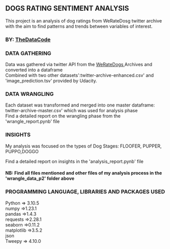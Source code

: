 ## DOGS RATING SENTIMENT ANALYSIS
This project is an analysis  of dog ratings from WeRateDosg twitter archive with the aim to find patterns and trends between variables of interest. 


### BY: [TheDataCode](https://github.com/TheDataCode)


### DATA GATHERING

Data was gathered via twitter API from the [WeRateDogs ](https://twitter.com/dog_rates) Archives and converted into a dataframe  
Combined with two other datasets':twitter-archive-enhanced.csv' and 'image_prediction.tsv' provided by Udacity.


### DATA WRANGLING

Each dataset was transformed and merged into one master dataframe: twitter-archive-master.csv' which was used for analysis phase                                                          
Find a detailed report on the wrangling phase from the 'wrangle_report.pynb' file


### INSIGHTS
My analysis was focused on the types of Dog Stages: FLOOFER, PUPPER, PUPPO,DOGGO

Find a detailed report on insights in the 'analysis_report.pynb'  file 

#### NB: Find all files mentioned and other files of my analysis process in the 'wrangle_data_p2' folder above


### PROGRAMMING LANGUAGE, LIBRARIES AND PACKAGES USED

Python => 3.10.5                                                                                                     
numpy =>1.23.1                                                                                                       
pandas =>1.4.3                                                                                                       
requests =>2.28.1                                                                                                 
seaborn =>0.11.2                                                                                                   
matplotlib =>3.5.2                                                                                               
json                                                                                                                
Tweepy => 4.10.0                                                                                                   






